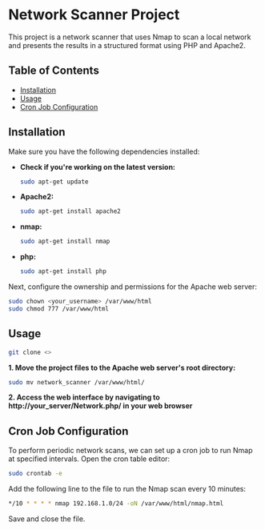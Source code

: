 # Network Scanner Project

This project is a network scanner that uses Nmap to scan a local network and presents the results in a structured format using PHP and Apache2.

## Table of Contents
- [Installation](#installation)
- [Usage](#usage)
- [Cron Job Configuration](#cron-job-configuration)

## Installation

Make sure you have the following dependencies installed:

- **Check if you're working on the latest version:**
  ```bash
  sudo apt-get update
  
- **Apache2:**
  ```bash
  sudo apt-get install apache2
  
- **nmap:**
  ```bash
  sudo apt-get install nmap
  
- **php:**
  ```bash
  sudo apt-get install php

Next, configure the ownership and permissions for the Apache web server:

```bash
sudo chown <your_username> /var/www/html
sudo chmod 777 /var/www/html
```

## Usage

```bash
git clone <>
```
**1. Move the project files to the Apache web server's root directory:**
```bash
sudo mv network_scanner /var/www/html/
```

**2. Access the web interface by navigating to http://your_server/Network.php/ in your web browser**

## Cron Job Configuration

To perform periodic network scans, we can set up a cron job to run Nmap at specified intervals. Open the cron table editor:

```bash
sudo crontab -e
```
Add the following line to the file to run the Nmap scan every 10 minutes:

```bash
*/10 * * * * nmap 192.168.1.0/24 -oN /var/www/html/nmap.html
```
Save and close the file.






